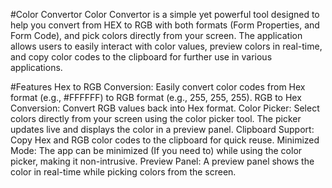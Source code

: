 #Color Convertor
Color Convertor is a simple yet powerful tool designed to help you convert from HEX to RGB with both formats (Form Properties, and Form Code), and pick colors directly from your screen. The application allows users to easily interact with color values, preview colors in real-time, and copy color codes to the clipboard for further use in various applications.

#Features
Hex to RGB Conversion: Easily convert color codes from Hex format (e.g., #FFFFFF) to RGB format (e.g., 255, 255, 255).
RGB to Hex Conversion: Convert RGB values back into Hex format.
Color Picker: Select colors directly from your screen using the color picker tool. The picker updates live and displays the color in a preview panel.
Clipboard Support: Copy Hex and RGB color codes to the clipboard for quick reuse.
Minimized Mode: The app can be minimized (If you need to) while using the color picker, making it non-intrusive.
Preview Panel: A preview panel shows the color in real-time while picking colors from the screen.
